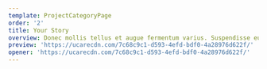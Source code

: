 ```yaml
---
template: ProjectCategoryPage
order: '2'
title: Your Story
overview: Donec mollis tellus et augue fermentum varius. Suspendisse eu ante nisi. Fusce laoreet ante risus, ornare fermentum mi placerat ac. Nulla facilisi. Interdum et malesuada fames ac ante ipsum primis in faucibus.
preview: 'https://ucarecdn.com/7c68c9c1-d593-4efd-bdf0-4a28976d622f/'
opener: 'https://ucarecdn.com/7c68c9c1-d593-4efd-bdf0-4a28976d622f/'
---
```

